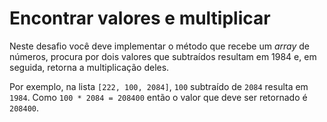 # Encontrar valores e multiplicar

Neste desafio você deve implementar o método que recebe um *array* de
números, procura por dois valores que subtraídos resultam em 1984 e, em seguida,
retorna a multiplicação deles.

Por exemplo, na lista `[222, 100, 2084]`, `100` subtraído de `2084` resulta em
`1984`. Como `100 * 2084 = 208400` então o valor que deve ser retornado é `208400`.


